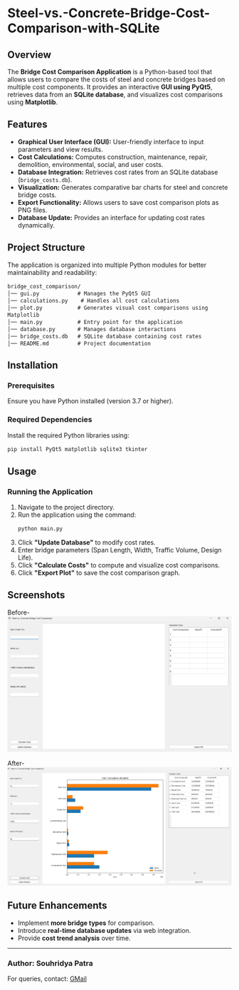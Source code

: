 # Steel-vs.-Concrete-Bridge-Cost-Comparison-with-SQLite

## Overview
The **Bridge Cost Comparison Application** is a Python-based tool that allows users to compare the costs of steel and concrete bridges based on multiple cost components. It provides an interactive **GUI using PyQt5**, retrieves data from an **SQLite database**, and visualizes cost comparisons using **Matplotlib**.

## Features
- **Graphical User Interface (GUI):** User-friendly interface to input parameters and view results.
- **Cost Calculations:** Computes construction, maintenance, repair, demolition, environmental, social, and user costs.
- **Database Integration:** Retrieves cost rates from an SQLite database (`bridge_costs.db`).
- **Visualization:** Generates comparative bar charts for steel and concrete bridge costs.
- **Export Functionality:** Allows users to save cost comparison plots as PNG files.
- **Database Update:** Provides an interface for updating cost rates dynamically.

## Project Structure
The application is organized into multiple Python modules for better maintainability and readability:

```
bridge_cost_comparison/
│── gui.py            # Manages the PyQt5 GUI
│── calculations.py    # Handles all cost calculations
│── plot.py           # Generates visual cost comparisons using Matplotlib
│── main.py           # Entry point for the application
│── database.py       # Manages database interactions
│── bridge_costs.db   # SQLite database containing cost rates
│── README.md         # Project documentation
```

## Installation
### **Prerequisites**
Ensure you have Python installed (version 3.7 or higher).

### **Required Dependencies**
Install the required Python libraries using:
```sh
pip install PyQt5 matplotlib sqlite3 tkinter
```

## Usage
### **Running the Application**
1. Navigate to the project directory.
2. Run the application using the command:
   ```sh
   python main.py
   ```
3. Click **"Update Database"** to modify cost rates.
4. Enter bridge parameters (Span Length, Width, Traffic Volume, Design Life).
5. Click **"Calculate Costs"** to compute and visualize cost comparisons.
6. Click **"Export Plot"** to save the cost comparison graph. 

## Screenshots
Before-
![GUI Screenshot](screenshots/gui.png)

After-
![GUI Screenshot](screenshots/gui2.png)

## Future Enhancements
- Implement **more bridge types** for comparison.
- Introduce **real-time database updates** via web integration.
- Provide **cost trend analysis** over time.


---

### **Author:** Souhridya Patra
For queries, contact: [GMail](mailto:souhridyapatra.2005@gmail.com)

